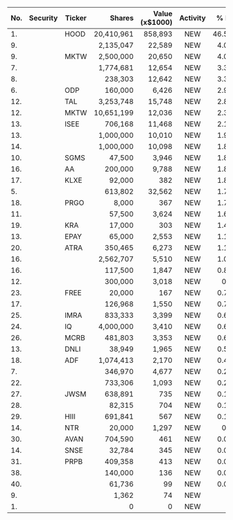 No. | Security | Ticker | Shares | Value (x$1000) | Activity | % Port
|--- | --- | --- | ---:| ---:|:---:| ---:|
 1.||HOOD</a>|20,410,961|858,893|NEW|46.58%|<a href=rel="bookmark"></a>
9.|||2,135,047|22,589|NEW|4.09%|rel="bookmark"></a>
9.||MKTW</a>|2,500,000|20,650|NEW|4.07%|<a href=rel="bookmark"></a>
7.|||1,774,681|12,654|NEW|3.37%|rel="bookmark"></a>
8.|||238,303|12,642|NEW|3.36%|rel="bookmark"></a>
6.||ODP</a>|160,000|6,426|NEW|2.99%|<a href=rel="bookmark"></a>
12.||TAL</a>|3,253,748|15,748|NEW|2.85%|<a href=rel="bookmark"></a>
12.||MKTW</a>|10,651,199|12,036|NEW|2.37%|<a href=rel="bookmark"></a>
13.||ISEE</a>|706,168|11,468|NEW|2.14%|<a href=rel="bookmark"></a>
13.|||1,000,000|10,010|NEW|1.97%|rel="bookmark"></a>
14.|||1,000,000|10,098|NEW|1.89%|rel="bookmark"></a>
10.||SGMS</a>|47,500|3,946|NEW|1.84%|<a href=rel="bookmark"></a>
16.||AA</a>|200,000|9,788|NEW|1.83%|<a href=rel="bookmark"></a>
17.||KLXE</a>|92,000|382|NEW|1.81%|<a href=rel="bookmark"></a>
5.|||613,802|32,562|NEW|1.76%|rel="bookmark"></a>
18.||PRGO</a>|8,000|367|NEW|1.74%|<a href=rel="bookmark"></a>
11.|||57,500|3,624|NEW|1.69%|rel="bookmark"></a>
19.||KRA</a>|17,000|303|NEW|1.44%|<a href=rel="bookmark"></a>
13.||EPAY</a>|65,000|2,553|NEW|1.19%|<a href=rel="bookmark"></a>
20.||ATRA</a>|350,465|6,273|NEW|1.17%|<a href=rel="bookmark"></a>
16.|||2,562,707|5,510|NEW|1.08%|rel="bookmark"></a>
16.|||117,500|1,847|NEW|0.86%|rel="bookmark"></a>
12.|||300,000|3,018|NEW|0.8%|rel="bookmark"></a>
23.||FREE</a>|20,000|167|NEW|0.79%|<a href=rel="bookmark"></a>
17.|||126,968|1,550|NEW|0.72%|rel="bookmark"></a>
25.||IMRA</a>|833,333|3,399|NEW|0.63%|<a href=rel="bookmark"></a>
24.||IQ</a>|4,000,000|3,410|NEW|0.63%|<a href=rel="bookmark"></a>
26.||MCRB</a>|481,803|3,353|NEW|0.62%|<a href=rel="bookmark"></a>
13.||DNLI</a>|38,949|1,965|NEW|0.52%|<a href=rel="bookmark"></a>
18.||ADF</a>|1,074,413|2,170|NEW|0.42%|<a href=rel="bookmark"></a>
7.|||346,970|4,677|NEW|0.25%|rel="bookmark"></a>
22.|||733,306|1,093|NEW|0.21%|rel="bookmark"></a>
27.||JWSM</a>|638,891|735|NEW|0.14%|<a href=rel="bookmark"></a>
28.|||82,315|704|NEW|0.13%|rel="bookmark"></a>
29.||HIII</a>|691,841|567|NEW|0.11%|<a href=rel="bookmark"></a>
14.||NTR</a>|20,000|1,297|NEW|0.1%|<a href=rel="bookmark"></a>
30.||AVAN</a>|704,590|461|NEW|0.09%|<a href=rel="bookmark"></a>
14.||SNSE</a>|32,784|345|NEW|0.09%|<a href=rel="bookmark"></a>
31.||PRPB</a>|409,358|413|NEW|0.08%|<a href=rel="bookmark"></a>
38.|||140,000|136|NEW|0.02%|rel="bookmark"></a>
40.|||61,736|99|NEW|0.01%|rel="bookmark"></a>
9.|||1,362|74|NEW|0%|rel="bookmark"></a>
1.|||0|0|NEW|0%|rel="bookmark"></a>
